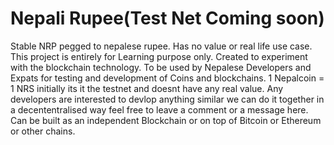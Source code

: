 # Nepali Rupee(Test Net Coming soon)
Stable NRP pegged to nepalese rupee. Has no value or real life use case. This project is entirely for Learning purpose only.
Created to experiment with the blockchain technology.
To be used by Nepalese Developers and Expats for testing and development of Coins and blockchains.
1 Nepalcoin = 1 NRS
initially its it the testnet and doesnt have any real value.
Any developers are interested to devlop anything similar we can do it together in a decententralised way feel free to leave a comment or a message here.
Can be built as an independent Blockchain or on top of Bitcoin or Ethereum or other chains.
